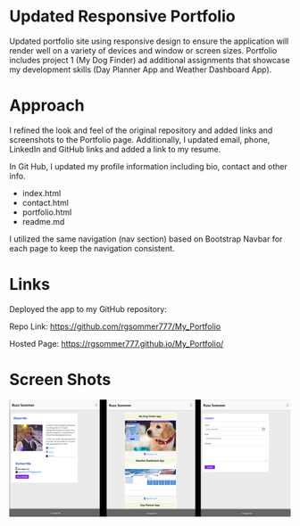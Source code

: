 # Updated Responsive Portfolio

Updated portfolio site using responsive design to ensure the application will render well on a variety of devices and window or screen sizes. Portfolio includes project 1 (My Dog Finder) ad additional assignments that showcase my development skills (Day Planner App and Weather Dashboard App).

# Approach
I refined the look and feel of the original repository and added links and screenshots to the Portfolio page. Additionally, I updated email, phone, LinkedIn and GitHub links and added a link to my resume.

In Git Hub, I updated my profile information including bio, contact and other info.

- index.html
- contact.html
- portfolio.html
- readme.md

I utilized the same navigation (nav section) based on Bootstrap Navbar for each page to keep the navigation consistent.

# Links
Deployed the app to my GitHub repository:<p></p>
   Repo Link: https://github.com/rgsommer777/My_Portfolio <p></p>
   Hosted Page: https://rgsommer777.github.io/My_Portfolio/

# Screen Shots
![](img/portfolioScreenshots.png)
